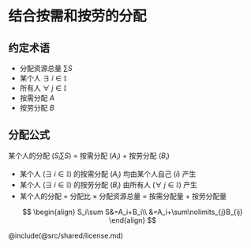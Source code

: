 # 结合按需和按劳的分配

## 约定术语
- 分配资源总量 $\sum S$
- 某个人 $\exists\  i\in \mathbb{I}$
- 所有人 $\forall\  j\in \mathbb{I}$
- 按需分配 $A$
- 按劳分配 $B$

## 分配公式

某个人的分配 $\left(S_i\sum S\right)$ $=$ 按需分配 $\left(A_i\right)$ $+$ 按劳分配 $\left(B_i\right)$
- 某个人 $\left(\exists\  i\in \mathbb{I}\right)$ 的按需分配 $\left(A_{i}\right)$ 均由某个人自己 $\left(i\right)$ 产生
- 某个人 $\left(\exists\  i\in \mathbb{I}\right)$ 的按劳分配 $\left(B_{i}\right)$ 由所有人 $\left(\forall\  j\in \mathbb{I}\right)$ 产生
- 某个人的分配 $=$ 分配比 $\times$ 分配资源总量 $=$ 按需分配量 $+$ 按劳分配量

$$
\begin{align}
S_i\sum S&=A_i+B_i\\
&=A_i+\sum\nolimits_{j}B_{ij}
\end{align}
$$

@include(@src/shared/license.md)
